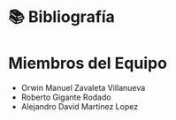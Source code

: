 # 📚 Bibliografía

# Miembros del Equipo
- Orwin Manuel Zavaleta Villanueva
- Roberto Gigante Rodado
- Alejandro David Martinez Lopez

